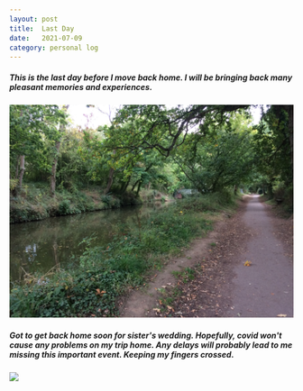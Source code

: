 ```yaml
---
layout: post
title:  Last Day
date:   2021-07-09
category: personal log
---
```


##### This is the last day before I move back home. I will be bringing back many pleasant memories and experiences. 

![](/assets/first_week.jpg)

##### Got to get back home soon for sister's wedding. Hopefully, covid won't cause any problems on my trip home. Any delays will probably lead to me missing this important event. Keeping my fingers crossed. 

![](/assets/jez-timms-7bVMdNYzH_8-unsplash.jpg)